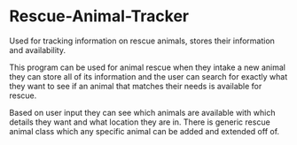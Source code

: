 # Rescue-Animal-Tracker
Used for tracking information on rescue animals, stores their information and availability.

This program can be used for animal rescue when they intake a new animal they can store all of its information and the user can search for exactly what they want 
to see if an animal that matches their needs is available for rescue.

Based on user input they can see which animals are available with which details they want and what location they are in. 
There is generic rescue animal class which any specific animal can be added and extended off of.
